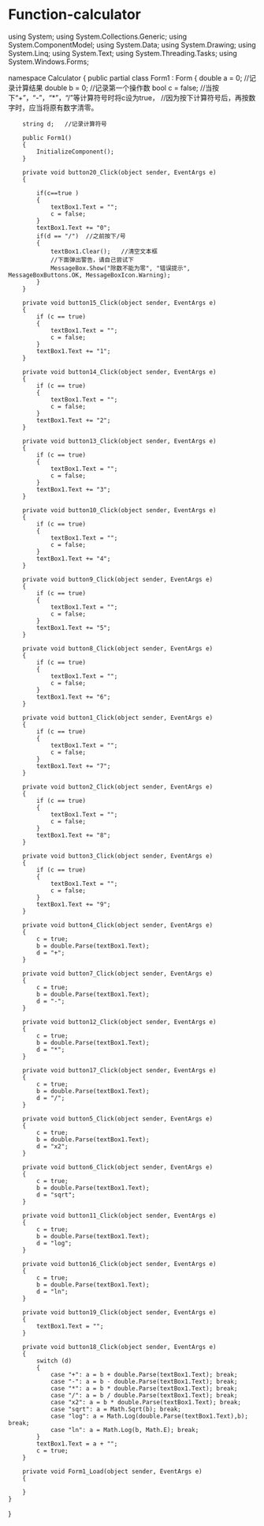 # Function-calculator
using System;
using System.Collections.Generic;
using System.ComponentModel;
using System.Data;
using System.Drawing;
using System.Linq;
using System.Text;
using System.Threading.Tasks;
using System.Windows.Forms;

namespace Calculator
{
    public partial class Form1 : Form
    {
        double a = 0;   //记录计算结果
        double b = 0;   //记录第一个操作数
        bool c = false;  //当按下“+”，“-”，“*”，“/”等计算符号时将c设为true，
                         //因为按下计算符号后，再按数字时，应当将原有数字清零。

        string d;   //记录计算符号

        public Form1()
        {
            InitializeComponent();
        }

        private void button20_Click(object sender, EventArgs e)
        {

            if(c==true )
            {
                textBox1.Text = "";
                c = false;
            }
            textBox1.Text += "0";
            if(d == "/")  //之前按下/号
            {
                textBox1.Clear();   //清空文本框
                //下面弹出警告，请自己尝试下
                MessageBox.Show("除数不能为零", "错误提示", MessageBoxButtons.OK, MessageBoxIcon.Warning);
            }
        }

        private void button15_Click(object sender, EventArgs e)
        {
            if (c == true)
            {
                textBox1.Text = "";
                c = false;
            }
            textBox1.Text += "1";
        }

        private void button14_Click(object sender, EventArgs e)
        {
            if (c == true)
            {
                textBox1.Text = "";
                c = false;
            }
            textBox1.Text += "2";
        }

        private void button13_Click(object sender, EventArgs e)
        {
            if (c == true)
            {
                textBox1.Text = "";
                c = false;
            }
            textBox1.Text += "3";
        }

        private void button10_Click(object sender, EventArgs e)
        {
            if (c == true)
            {
                textBox1.Text = "";
                c = false;
            }
            textBox1.Text += "4";
        }

        private void button9_Click(object sender, EventArgs e)
        {
            if (c == true)
            {
                textBox1.Text = "";
                c = false;
            }
            textBox1.Text += "5";
        }

        private void button8_Click(object sender, EventArgs e)
        {
            if (c == true)
            {
                textBox1.Text = "";
                c = false;
            }
            textBox1.Text += "6";
        }

        private void button1_Click(object sender, EventArgs e)
        {
            if (c == true)
            {
                textBox1.Text = "";
                c = false;
            }
            textBox1.Text += "7";
        }

        private void button2_Click(object sender, EventArgs e)
        {
            if (c == true)
            {
                textBox1.Text = "";
                c = false;
            }
            textBox1.Text += "8";
        }

        private void button3_Click(object sender, EventArgs e)
        {
            if (c == true)
            {
                textBox1.Text = "";
                c = false;
            }
            textBox1.Text += "9";
        }

        private void button4_Click(object sender, EventArgs e)
        {
            c = true;
            b = double.Parse(textBox1.Text);
            d = "+";
        }

        private void button7_Click(object sender, EventArgs e)
        {
            c = true;
            b = double.Parse(textBox1.Text);
            d = "-";
        }

        private void button12_Click(object sender, EventArgs e)
        {
            c = true;
            b = double.Parse(textBox1.Text);
            d = "*";
        }

        private void button17_Click(object sender, EventArgs e)
        {
            c = true;
            b = double.Parse(textBox1.Text);
            d = "/";
        }

        private void button5_Click(object sender, EventArgs e)
        {
            c = true;
            b = double.Parse(textBox1.Text);
            d = "x2";
        }

        private void button6_Click(object sender, EventArgs e)
        {
            c = true;
            b = double.Parse(textBox1.Text);
            d = "sqrt";
        }

        private void button11_Click(object sender, EventArgs e)
        {
            c = true;
            b = double.Parse(textBox1.Text);
            d = "log";
        }

        private void button16_Click(object sender, EventArgs e)
        {
            c = true;
            b = double.Parse(textBox1.Text);
            d = "ln";
        }

        private void button19_Click(object sender, EventArgs e)
        {
            textBox1.Text = "";
        }

        private void button18_Click(object sender, EventArgs e)
        {
            switch (d)
            {
                case "+": a = b + double.Parse(textBox1.Text); break;
                case "-": a = b - double.Parse(textBox1.Text); break;
                case "*": a = b * double.Parse(textBox1.Text); break;
                case "/": a = b / double.Parse(textBox1.Text); break;
                case "x2": a = b * double.Parse(textBox1.Text); break;
                case "sqrt": a = Math.Sqrt(b); break;
                case "log": a = Math.Log(double.Parse(textBox1.Text),b); break;
                case "ln": a = Math.Log(b, Math.E); break;
            }
            textBox1.Text = a + "";
            c = true;
        }

        private void Form1_Load(object sender, EventArgs e)
        {

        }
    }
}
